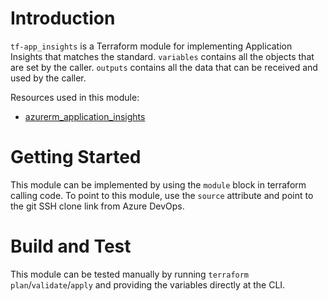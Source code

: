 # Introduction 
`tf-app_insights` is a Terraform module for implementing Application Insights that matches the standard. `variables` contains all the objects that are set by the caller. `outputs` contains all the data that can be received and used by the caller.

Resources used in this module:
* [azurerm_application_insights](https://registry.terraform.io/providers/hashicorp/azurerm/latest/docs/resources/application_insights)

# Getting Started
This module can be implemented by using the `module` block in terraform calling code. To point to this module, use the `source` attribute and point to the git SSH clone link from Azure DevOps.

# Build and Test
This module can be tested manually by running `terraform plan`/`validate`/`apply` and providing the variables directly at the CLI.